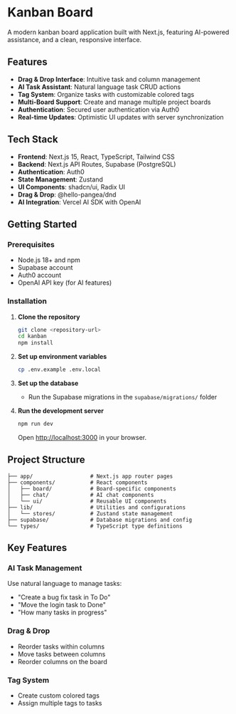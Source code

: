 # Kanban Board

A modern kanban board application built with Next.js, featuring AI-powered assistance, and a clean, responsive interface.

## Features

- **Drag & Drop Interface**: Intuitive task and column management
- **AI Task Assistant**: Natural language task CRUD actions
- **Tag System**: Organize tasks with customizable colored tags
- **Multi-Board Support**: Create and manage multiple project boards
- **Authentication**: Secured user authentication via Auth0
- **Real-time Updates**: Optimistic UI updates with server synchronization

## Tech Stack

- **Frontend**: Next.js 15, React, TypeScript, Tailwind CSS
- **Backend**: Next.js API Routes, Supabase (PostgreSQL)
- **Authentication**: Auth0
- **State Management**: Zustand
- **UI Components**: shadcn/ui, Radix UI
- **Drag & Drop**: @hello-pangea/dnd
- **AI Integration**: Vercel AI SDK with OpenAI

## Getting Started

### Prerequisites

- Node.js 18+ and npm
- Supabase account
- Auth0 account
- OpenAI API key (for AI features)

### Installation

1. **Clone the repository**

   ```bash
   git clone <repository-url>
   cd kanban
   npm install
   ```

2. **Set up environment variables**

   ```bash
   cp .env.example .env.local
   ```

3. **Set up the database**

   - Run the Supabase migrations in the `supabase/migrations/` folder

4. **Run the development server**

   ```bash
   npm run dev
   ```

   Open [http://localhost:3000](http://localhost:3000) in your browser.

## Project Structure

```
├── app/                  # Next.js app router pages
├── components/           # React components
│   ├── board/            # Board-specific components
│   ├── chat/             # AI chat components
│   └── ui/               # Reusable UI components
├── lib/                  # Utilities and configurations
│   └── stores/           # Zustand state management
├── supabase/             # Database migrations and config
└── types/                # TypeScript type definitions
```

## Key Features

### AI Task Management

Use natural language to manage tasks:

- "Create a bug fix task in To Do"
- "Move the login task to Done"
- "How many tasks in progress"

### Drag & Drop

- Reorder tasks within columns
- Move tasks between columns
- Reorder columns on the board

### Tag System

- Create custom colored tags
- Assign multiple tags to tasks
